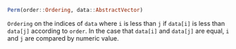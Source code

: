 ```julia
Perm(order::Ordering, data::AbstractVector)
```

`Ordering` on the indices of `data` where `i` is less than `j` if `data[i]` is less than `data[j]` according to `order`. In the case that `data[i]` and `data[j]` are equal, `i` and `j` are compared by numeric value.
